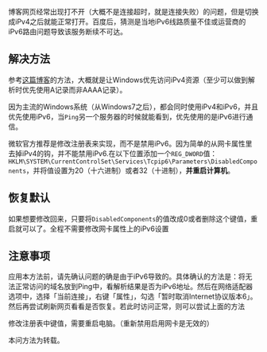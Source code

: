 博客网页经常出现打不开（大概不是连接超时，就是连接失败）的问题，但是切换成iPv4之后就能正常打开。百度后，猜测是当地iPv6线路质量不佳或运营商的iPv6路由问题导致该服务断续不可达。
<!--more-->
## 解决方法

参考[这篇博客](https://www.jianshu.com/p/7226e940088e)的方法，大概就是让Windows优先访问iPv4资源（至少可以做到解析时优先使用A记录而非AAAA记录）。

因为主流的Windows系统（从Windows7之后），都会同时使用iPv4和iPv6，并且优先使用iPv6，当`Ping`另一个服务器的时候就能看到，优先使用的是iPv6进行通信。

微软官方推荐是修改注册表来实现，而不是禁用iPv6。因为简单的从网卡属性里去掉iPv4的钩，并不能禁用iPv6.在以下位置添加一个`REG_DWORD`值：`HKLM\SYSTEM\CurrentControlSet\Services\Tcpip6\Parameters\DisabledComponents`，并将值设置为20（十六进制）或者32（十进制），**并重启计算机**。

## 恢复默认

如果想要修改回来，只要将`DisabledComponents`的值改成0或者删除这个键值，重启就可以了。全程不需要修改网卡属性上的iPv6设置

## 注意事项

应用本方法前，请先确认问题的确是由于iPv6导致的。具体确认的方法是：将无法正常访问的域名放到Ping中，看解析结果是否为iPv6地址。然后在网络适配器选项中，选择「当前连接」，右键「属性」，勾选「暂时取消Internet协议版本6」。然后再尝试刷新网页看看是否恢复。若此时访问正常，则可以尝试上面的方法

修改注册表中键值，需要重启电脑。（重新禁用启用网卡是无效的）

本问方法为转载。